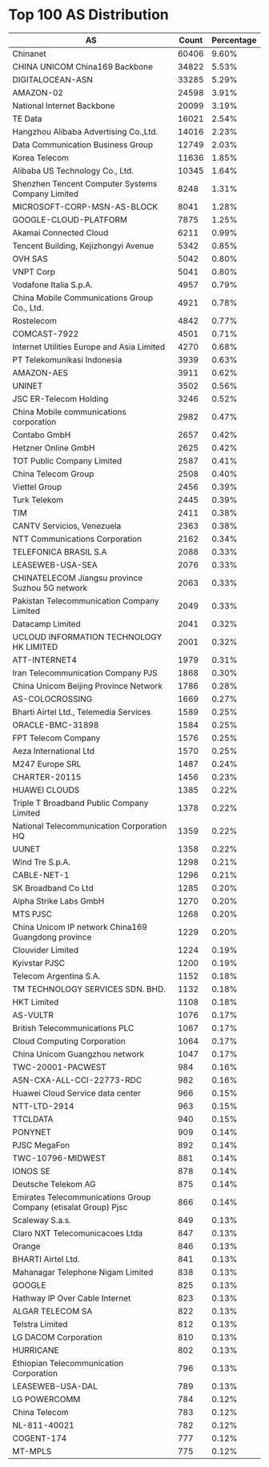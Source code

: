 # Top 100 AS Distribution
| AS | Count | Percentage |
|----|----|----|
| Chinanet | 60406 | 9.60% |
| CHINA UNICOM China169 Backbone | 34822 | 5.53% |
| DIGITALOCEAN-ASN | 33285 | 5.29% |
| AMAZON-02 | 24598 | 3.91% |
| National Internet Backbone | 20099 | 3.19% |
| TE Data | 16021 | 2.54% |
| Hangzhou Alibaba Advertising Co.,Ltd. | 14016 | 2.23% |
| Data Communication Business Group | 12749 | 2.03% |
| Korea Telecom | 11636 | 1.85% |
| Alibaba US Technology Co., Ltd. | 10345 | 1.64% |
| Shenzhen Tencent Computer Systems Company Limited | 8248 | 1.31% |
| MICROSOFT-CORP-MSN-AS-BLOCK | 8041 | 1.28% |
| GOOGLE-CLOUD-PLATFORM | 7875 | 1.25% |
| Akamai Connected Cloud | 6211 | 0.99% |
| Tencent Building, Kejizhongyi Avenue | 5342 | 0.85% |
| OVH SAS | 5042 | 0.80% |
| VNPT Corp | 5041 | 0.80% |
| Vodafone Italia S.p.A. | 4957 | 0.79% |
| China Mobile Communications Group Co., Ltd. | 4921 | 0.78% |
| Rostelecom | 4842 | 0.77% |
| COMCAST-7922 | 4501 | 0.71% |
| Internet Utilities Europe and Asia Limited | 4270 | 0.68% |
| PT Telekomunikasi Indonesia | 3939 | 0.63% |
| AMAZON-AES | 3911 | 0.62% |
| UNINET | 3502 | 0.56% |
| JSC ER-Telecom Holding | 3246 | 0.52% |
| China Mobile communications corporation | 2982 | 0.47% |
| Contabo GmbH | 2657 | 0.42% |
| Hetzner Online GmbH | 2625 | 0.42% |
| TOT Public Company Limited | 2587 | 0.41% |
| China Telecom Group | 2508 | 0.40% |
| Viettel Group | 2456 | 0.39% |
| Turk Telekom | 2445 | 0.39% |
| TIM | 2411 | 0.38% |
| CANTV Servicios, Venezuela | 2363 | 0.38% |
| NTT Communications Corporation | 2162 | 0.34% |
| TELEFONICA BRASIL S.A | 2088 | 0.33% |
| LEASEWEB-USA-SEA | 2076 | 0.33% |
| CHINATELECOM Jiangsu province Suzhou 5G network | 2063 | 0.33% |
| Pakistan Telecommunication Company Limited | 2049 | 0.33% |
| Datacamp Limited | 2041 | 0.32% |
| UCLOUD INFORMATION TECHNOLOGY HK LIMITED | 2001 | 0.32% |
| ATT-INTERNET4 | 1979 | 0.31% |
| Iran Telecommunication Company PJS | 1868 | 0.30% |
| China Unicom Beijing Province Network | 1786 | 0.28% |
| AS-COLOCROSSING | 1669 | 0.27% |
| Bharti Airtel Ltd., Telemedia Services | 1589 | 0.25% |
| ORACLE-BMC-31898 | 1584 | 0.25% |
| FPT Telecom Company | 1576 | 0.25% |
| Aeza International Ltd | 1570 | 0.25% |
| M247 Europe SRL | 1487 | 0.24% |
| CHARTER-20115 | 1456 | 0.23% |
| HUAWEI CLOUDS | 1385 | 0.22% |
| Triple T Broadband Public Company Limited | 1378 | 0.22% |
| National Telecommunication Corporation HQ | 1359 | 0.22% |
| UUNET | 1358 | 0.22% |
| Wind Tre S.p.A. | 1298 | 0.21% |
| CABLE-NET-1 | 1296 | 0.21% |
| SK Broadband Co Ltd | 1285 | 0.20% |
| Alpha Strike Labs GmbH | 1270 | 0.20% |
| MTS PJSC | 1268 | 0.20% |
| China Unicom IP network China169 Guangdong province | 1229 | 0.20% |
| Clouvider Limited | 1224 | 0.19% |
| Kyivstar PJSC | 1200 | 0.19% |
| Telecom Argentina S.A. | 1152 | 0.18% |
| TM TECHNOLOGY SERVICES SDN. BHD. | 1132 | 0.18% |
| HKT Limited | 1108 | 0.18% |
| AS-VULTR | 1076 | 0.17% |
| British Telecommunications PLC | 1067 | 0.17% |
| Cloud Computing Corporation | 1064 | 0.17% |
| China Unicom Guangzhou network | 1047 | 0.17% |
| TWC-20001-PACWEST | 984 | 0.16% |
| ASN-CXA-ALL-CCI-22773-RDC | 982 | 0.16% |
| Huawei Cloud Service data center | 966 | 0.15% |
| NTT-LTD-2914 | 963 | 0.15% |
| TTCLDATA | 940 | 0.15% |
| PONYNET | 909 | 0.14% |
| PJSC MegaFon | 892 | 0.14% |
| TWC-10796-MIDWEST | 881 | 0.14% |
| IONOS SE | 878 | 0.14% |
| Deutsche Telekom AG | 875 | 0.14% |
| Emirates Telecommunications Group Company (etisalat Group) Pjsc | 866 | 0.14% |
| Scaleway S.a.s. | 849 | 0.13% |
| Claro NXT Telecomunicacoes Ltda | 847 | 0.13% |
| Orange | 846 | 0.13% |
| BHARTI Airtel Ltd. | 841 | 0.13% |
| Mahanagar Telephone Nigam Limited | 838 | 0.13% |
| GOOGLE | 825 | 0.13% |
| Hathway IP Over Cable Internet | 823 | 0.13% |
| ALGAR TELECOM SA | 822 | 0.13% |
| Telstra Limited | 812 | 0.13% |
| LG DACOM Corporation | 810 | 0.13% |
| HURRICANE | 802 | 0.13% |
| Ethiopian Telecommunication Corporation | 796 | 0.13% |
| LEASEWEB-USA-DAL | 789 | 0.13% |
| LG POWERCOMM | 784 | 0.12% |
| China Telecom | 783 | 0.12% |
| NL-811-40021 | 782 | 0.12% |
| COGENT-174 | 777 | 0.12% |
| MT-MPLS | 775 | 0.12% |
